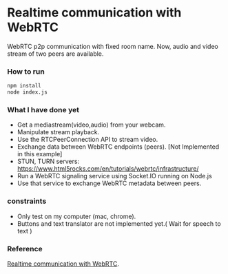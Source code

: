 # Realtime communication with WebRTC
WebRTC p2p communication with fixed room name. 
Now, audio and video stream of two peers are available.

### How to run
```bash
npm install
node index.js
```

### What I have done yet
* Get a mediastream(video,audio) from your webcam.
* Manipulate stream playback.
* Use the RTCPeerConnection API to stream video.
* Exchange data between WebRTC endpoints (peers). [Not Implemented in this example]
* STUN, TURN servers: https://www.html5rocks.com/en/tutorials/webrtc/infrastructure/
* Run a WebRTC signaling service using Socket.IO running on Node.js
* Use that service to exchange WebRTC metadata between peers.

### constraints
* Only test on my computer (mac, chrome).
* Buttons and text translator are not implemented yet.( Wait for speech to text ) 

### Reference
[Realtime communication with WebRTC](https://codelabs.developers.google.com/codelabs/webrtc-web/#0).
